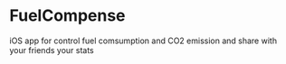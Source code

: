 # FuelCompense
iOS app for control fuel comsumption and CO2 emission and share with your friends your stats
